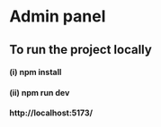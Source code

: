 # Admin panel

## To run the project locally
#### (i) npm install
#### (ii) npm run dev
#### http://localhost:5173/

